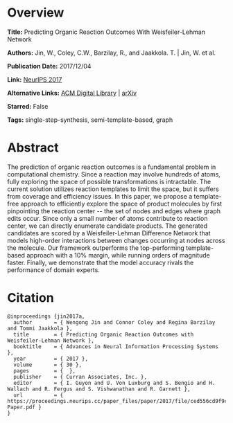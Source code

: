 # Overview
**Title:**
Predicting Organic Reaction Outcomes With Weisfeiler-Lehman Network

**Authors:**
Jin, W., Coley, C.W., Barzilay, R., and Jaakkola. T. |
Jin, W. et al.

**Publication Date:**
2017/12/04

**Link:**
[NeurIPS 2017](https://proceedings.neurips.cc/paper/2017/hash/ced556cd9f9c0c8315cfbe0744a3baf0-Abstract.html)

**Alternative Links:**
[ACM Digital Library](https://dl.acm.org/doi/10.5555/3294996.3295021) |
[arXiv](https://arxiv.org/abs/1709.04555)

**Starred:**
False

**Tags:**
single-step-synthesis, semi-template-based, graph


# Abstract
The prediction of organic reaction outcomes is a fundamental problem in computational chemistry.
Since a reaction may involve hundreds of atoms, fully exploring the space of possible transformations is intractable.
The current solution utilizes reaction templates to limit the space, but it suffers from coverage and efficiency issues.
In this paper, we propose a template-free approach to efficiently explore the space of product molecules by first pinpointing the reaction center -- the set of nodes and edges where graph edits occur.
Since only a small number of atoms contribute to reaction center, we can directly enumerate candidate products.
The generated candidates are scored by a Weisfeiler-Lehman Difference Network that models high-order interactions between changes occurring at nodes across the molecule.
Our framework outperforms the top-performing template-based approach with a 10% margin, while running orders of magnitude faster.
Finally, we demonstrate that the model accuracy rivals the performance of domain experts.


# Citation
```
@inproceedings {jin2017a,
  author       = { Wengong Jin and Connor Coley and Regina Barzilay and Tommi Jaakkola },
  title        = { Predicting Organic Reaction Outcomes with Weisfeiler-Lehman Network },
  booktitle    = { Advances in Neural Information Processing Systems },
  year         = { 2017 },
  volume       = { 30 },
  pages        = {  },
  publisher    = { Curran Associates, Inc. },
  editor       = { I. Guyon and U. Von Luxburg and S. Bengio and H. Wallach and R. Fergus and S. Vishwanathan and R. Garnett },
  url          = { https://proceedings.neurips.cc/paper_files/paper/2017/file/ced556cd9f9c0c8315cfbe0744a3baf0-Paper.pdf }
}
```
